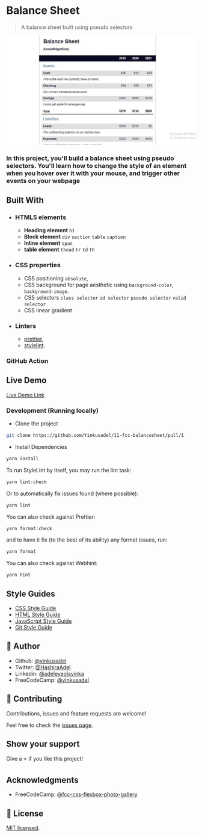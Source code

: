 # Balance Sheet

> A balance sheet built using pseudo selectors

![screenshot](./app_screenshot.png)

### In this project, you'll build a balance sheet using pseudo selectors. You'll learn how to change the style of an element when you hover over it with your mouse, and trigger other events on your webpage

## Built With

- ### HTML5 elements
  - **Heading element**
    `h1`
  - **Block element**
    `div` `section` `table` `caption`
  - **Inline element**
    `span`
  - **table element**
    `thead` `tr` `td` `th`
- ### CSS properties
  - CSS positioning `absolute`,
  - CSS background for page aesthetic using `background-color`, `background-image`.
  - CSS selectors `class selector` `id selector` `pseudo selector` `valid selector`
  - CSS linear gradient
- ### Linters
  - [prettier](prettier),
  - [stylelint](stylelint).

### GitHub Action

## Live Demo

[Live Demo Link](https://11-fcc-balancesheet.netlify.app)

### Development (Running locally)

- Clone the project

```bash
git clone https://github.com/Yinkusadel/11-fcc-balancesheet/pull/1

```

- Install Dependencies

```bash
yarn install
```

To run StyleLint by itself, you may run the lint task:

```bash
yarn lint:check
```

Or to automatically fix issues found (where possible):

```bash
yarn lint
```

You can also check against Prettier:

```bash
yarn format:check
```

and to have it fix (to the best of its ability) any format issues, run:

```bash
yarn format
```

You can also check against Webhint:

```bash
yarn hint
```

## Style Guides

- [CSS Style Guide](http://udacity.github.io/frontend-nanodegree-styleguide/css.html)
- [HTML Style Guide](http://udacity.github.io/frontend-nanodegree-styleguide/index.html)
- [JavaScript Style Guide](http://udacity.github.io/frontend-nanodegree-styleguide/javascript.html)
- [Git Style Guide](https://udacity.github.io/git-styleguide/)

## 👤 Author

- Github: [@yinkusadel](https://github.com/yinkusadel)
- Twitter: [@HashiraAdel](https://twitter.com/HashiraAdel)
- Linkedin: [@adeleyeolayinka](https://www.linkedin.com/in/adeleye-olayinka/)
- FreeCodeCamp: [@yinkusadel](https://www.freecodecamp.org/Yinkusadel)

## 🤝 Contributing

Contributions, issues and feature requests are welcome!

Feel free to check the [issues page](../../issues).

## Show your support

Give a ⭐️ if you like this project!

## Acknowledgments

- FreeCodeCamp: [@fcc-css-flexbox-photo-gallery](https://www.freecodecamp.org/learn/2022/responsive-web-design/learn-more-about-css-pseudo-selectors-by-building-a-balance-sheet/step-1)

## 📝 License

[MIT licensed](./LICENSE).
